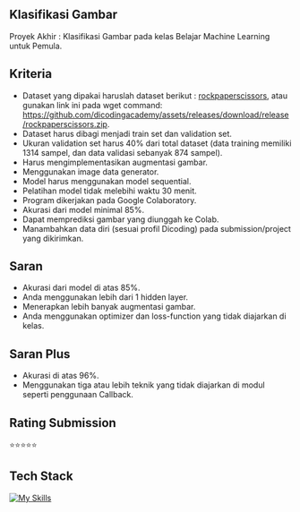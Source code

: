 ## Klasifikasi Gambar
Proyek Akhir : Klasifikasi Gambar pada kelas Belajar Machine Learning untuk Pemula.

## Kriteria
- Dataset yang dipakai haruslah dataset berikut : [rockpaperscissors](https://github.com/dicodingacademy/assets/releases/download/release/rockpaperscissors.zip), atau gunakan link ini pada wget command: https://github.com/dicodingacademy/assets/releases/download/release/rockpaperscissors.zip.
- Dataset harus dibagi menjadi train set dan validation set.
- Ukuran validation set harus 40% dari total dataset (data training memiliki 1314 sampel, dan data validasi sebanyak 874 sampel).
- Harus mengimplementasikan augmentasi gambar.
- Menggunakan image data generator.
- Model harus menggunakan model sequential.
- Pelatihan model tidak melebihi waktu 30 menit.
- Program dikerjakan pada Google Colaboratory.
- Akurasi dari model minimal 85%.
- Dapat memprediksi gambar yang diunggah ke Colab.
- Manambahkan data diri (sesuai profil Dicoding) pada submission/project yang dikirimkan.

## Saran
- Akurasi dari model di atas 85%.
- Anda menggunakan lebih dari 1 hidden layer.
- Menerapkan lebih banyak augmentasi gambar.
- Anda menggunakan optimizer dan loss-function yang tidak diajarkan di kelas.

## Saran Plus
- Akurasi di atas 96%.
- Menggunakan tiga atau lebih teknik yang tidak diajarkan di modul seperti penggunaan Callback.

## Rating Submission
⭐⭐⭐⭐⭐

## Tech Stack
[![My Skills](https://skillicons.dev/icons?i=python)](https://github.com/takasicode/technical-test)
